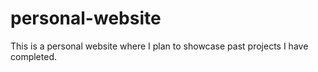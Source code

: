 # personal-website

This is a personal website where I plan to showcase past projects I have completed.

